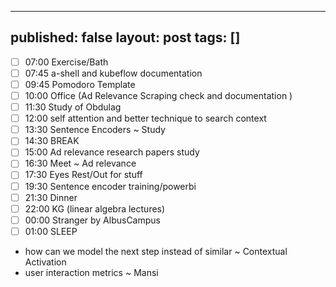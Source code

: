 


---
published: false
layout: post
tags: []
---
- [ ] 07:00 Exercise/Bath
- [ ] 07:45 a-shell and kubeflow documentation
- [ ] 09:45 Pomodoro Template
- [ ] 10:00 Office (Ad Relevance Scraping check and documentation )
- [ ] 11:30 Study of Obdulag
- [ ] 12:00 self attention and better technique to search context
- [ ] 13:30 Sentence Encoders ~ Study
- [ ] 14:30 BREAK
- [ ] 15:00 Ad relevance research papers study
- [ ] 16:30 Meet ~ Ad relevance
- [ ] 17:30 Eyes Rest/Out for stuff
- [ ] 19:30 Sentence encoder training/powerbi
- [ ] 21:30 Dinner
- [ ] 22:00 KG (linear algebra lectures)
- [ ] 00:00 Stranger by AlbusCampus
- [ ] 01:00 SLEEP

- how can we model the next step instead of similar ~ Contextual Activation
- user interaction metrics ~ Mansi